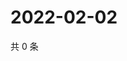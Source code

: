 # 2022-02-02

共 0 条

<!-- BEGIN WEIBO -->
<!-- 最后更新时间 Wed Feb 02 2022 08:52:51 GMT+0800 (China Standard Time) -->

<!-- END WEIBO -->
